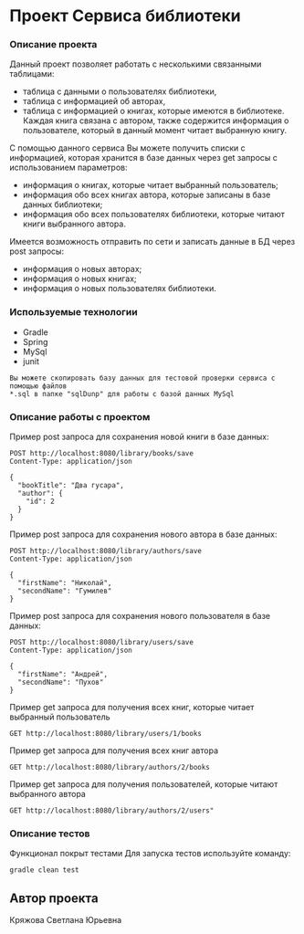 # Проект Сервиса библиотеки

### Описание проекта
Данный проект позволяет работать с несколькими связанными таблицами:
- таблица с данными о пользователях библиотеки,
- таблица с информацией об авторах,
- таблица с информацией о книгах, которые имеются в библиотеке.
Каждая книга связана с автором, также содержится информация о пользователе, который в данный момент читает выбранную книгу. 
  
С помощью данного сервиса Вы можете получить списки с информацией, которая хранится в базе данных через get запросы с использованием параметров:
- информация о книгах, которые читает выбранный пользователь;
- информация обо всех книгах автора, которые записаны в базе данных библиотеки;
- информация обо всех пользователях библиотеки, которые читают книги выбранного автора.
  
Имеется возможность отправить по сети и записать данные в БД через post запросы:
- информация о новых авторах;
- информация о новых книгах;
- информация о новых пользователях библиотеки.

### Используемые технологии

  - Gradle
  - Spring 
  - MySql
  - junit
  ```
  Вы можете скопировать базу данных для тестовой проверки сервиса с помощью файлов 
  *.sql в папке "sqlDunp" для работы с базой данных MySql
  ```

### Описание работы с проектом

Пример post запроса для сохранения новой книги в базе данных:
```
POST http://localhost:8080/library/books/save
Content-Type: application/json

{
  "bookTitle": "Два гусара",
  "author": {
    "id": 2
  }
}
```

Пример post запроса для сохранения нового автора в базе данных:
```
POST http://localhost:8080/library/authors/save
Content-Type: application/json

{
  "firstName": "Николай",
  "secondName": "Гумилев"
}
```
Пример post запроса для сохранения нового пользователя в базе данных:
```
POST http://localhost:8080/library/users/save
Content-Type: application/json

{
  "firstName": "Андрей",
  "secondName": "Пухов"
}
```
Пример get запроса для получения всех книг, которые читает выбранный пользователь 
```
GET http://localhost:8080/library/users/1/books
```

Пример get запроса для получения всех книг автора
```
GET http://localhost:8080/library/authors/2/books
```

Пример get запроса для получения пользователей, которые читают выбранного автора
```
GET http://localhost:8080/library/authors/2/users"
```


### Описание тестов

Функционал покрыт тестами
Для запуска тестов используйте команду:
```
gradle clean test
```

## Автор проекта
Кряжова Светлана Юрьевна
